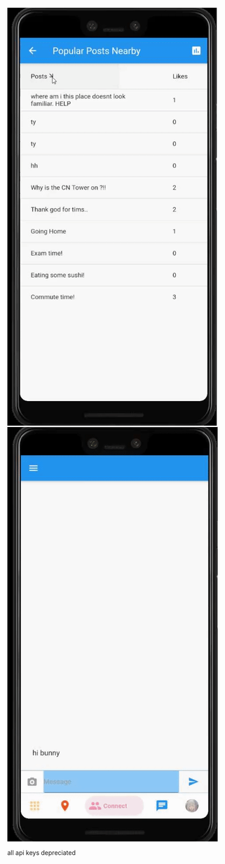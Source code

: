 
![](https://github.com/rieryn/flutterfriends/blob/master/demo/1.gif)
![](https://github.com/rieryn/flutterfriends/blob/master/demo/2.gif)

all api keys depreciated
